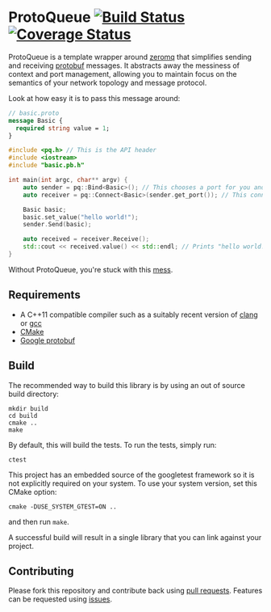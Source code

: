 # ProtoQueue [![Build Status](https://travis-ci.org/prismskylabs/ProtoQueue.svg?branch=master)](https://travis-ci.org/prismskylabs/ProtoQueue) [![Coverage Status](https://coveralls.io/repos/prismskylabs/ProtoQueue/badge.svg)](https://coveralls.io/r/prismskylabs/ProtoQueue)

ProtoQueue is a template wrapper around [zeromq](https://github.com/zeromq/libzmq) that simplifies sending and receiving [protobuf](https://github.com/google/protobuf) messages. It abstracts away the messiness of context and port management, allowing you to maintain focus on the semantics of your network topology and message protocol.

Look at how easy it is to pass this message around:

```protobuf
// basic.proto
message Basic {
  required string value = 1;
}
```

```c++
#include <pq.h> // This is the API header
#include <iostream>
#include "basic.pb.h"

int main(int argc, char** argv) {
    auto sender = pq::Bind<Basic>(); // This chooses a port for you and binds a ZMQ_PAIR to it by default
    auto receiver = pq::Connect<Basic>(sender.get_port()); // This connects to the same port with a ZMQ_PAIR socket

    Basic basic;
    basic.set_value("hello world!");
    sender.Send(basic);

    auto received = receiver.Receive();
    std::cout << received.value() << std::endl; // Prints "hello world!"
}
```

Without ProtoQueue, you're stuck with this [mess](https://gist.github.com/whoshuu/09b7e4c98938c043706f).

## Requirements

* A C++11 compatible compiler such as a suitably recent version of [clang](http://clang.llvm.org/) or [gcc](https://gcc.gnu.org/)
* [CMake](https://github.com/Kitware/CMake)
* [Google protobuf](https://github.com/google/protobuf)

## Build

The recommended way to build this library is by using an out of source build directory:

```shell
mkdir build
cd build
cmake ..
make
```

By default, this will build the tests. To run the tests, simply run:

```
ctest
```

This project has an embedded source of the googletest framework so it is not explicitly required on your system. To use your system version, set this CMake option:

```
cmake -DUSE_SYSTEM_GTEST=ON ..
```

and then run `make`.

A successful build will result in a single library that you can link against your project.

## Contributing

Please fork this repository and contribute back using [pull requests](https://github.com/prismskylabs/ProtoQueue/pulls). Features can be requested using [issues](https://github.com/prismskylabs/ProtoQueue/issues).
